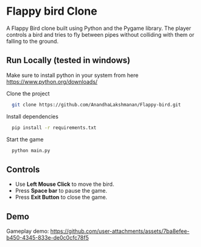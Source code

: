 # Flappy bird Clone
A Flappy Bird clone built using Python and the Pygame library. The player controls a bird and tries to fly between pipes without colliding with them or falling to the ground.

## Run Locally (tested in windows)

Make sure to install python in your system from here https://www.python.org/downloads/

Clone the project

```bash
  git clone https://github.com/AnandhaLakshmanan/Flappy-bird.git
```

Install dependencies

```bash
  pip install -r requirements.txt
```
Start the game

```bash
  python main.py
```

## Controls
- Use **Left Mouse Click** to move the bird.
- Press **Space bar** to pause the game.
- Press **Exit Button** to close the game.

## Demo
Gameplay demo:
https://github.com/user-attachments/assets/7ba8efee-b450-4345-833e-de0c0cfc78f5
